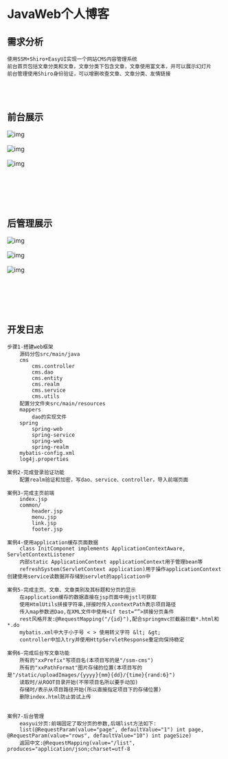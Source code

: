 # JavaWeb个人博客

## 需求分析

```
使用SSM+Shiro+EasyUI实现一个网站CMS内容管理系统
前台首页包括文章分类和文章，文章分类下包含文章，文章使用富文本，并可以展示幻灯片
前台管理使用Shiro身份验证，可以增删改查文章、文章分类、友情链接

```
<br/><br/>
		
## 前台展示
![img](https://github.com/luguanxing/JavaWeb-Apps/blob/master/03-SSM%E5%86%85%E5%AE%B9%E7%AE%A1%E7%90%86%E7%B3%BB%E7%BB%9F/pictures/01.jpg?raw=true)
<br/><br/>
![img](https://github.com/luguanxing/JavaWeb-Apps/blob/master/03-SSM%E5%86%85%E5%AE%B9%E7%AE%A1%E7%90%86%E7%B3%BB%E7%BB%9F/pictures/02.jpg?raw=true)
<br/><br/>
![img](https://github.com/luguanxing/JavaWeb-Apps/blob/master/03-SSM%E5%86%85%E5%AE%B9%E7%AE%A1%E7%90%86%E7%B3%BB%E7%BB%9F/pictures/03.jpg?raw=true)
<br/><br/><br/><br/><br/><br/>

## 后管理展示
![img](https://github.com/luguanxing/JavaWeb-Apps/blob/master/03-SSM%E5%86%85%E5%AE%B9%E7%AE%A1%E7%90%86%E7%B3%BB%E7%BB%9F/pictures/05.jpg?raw=true)
<br/><br/>
![img](https://github.com/luguanxing/JavaWeb-Apps/blob/master/03-SSM%E5%86%85%E5%AE%B9%E7%AE%A1%E7%90%86%E7%B3%BB%E7%BB%9F/pictures/06.jpg?raw=true)
<br/><br/>
![img](https://github.com/luguanxing/JavaWeb-Apps/blob/master/03-SSM%E5%86%85%E5%AE%B9%E7%AE%A1%E7%90%86%E7%B3%BB%E7%BB%9F/pictures/07.jpg?raw=true)
<br/><br/><br/><br/><br/><br/>

## 开发日志
```
步骤1-搭建web框架
	源码分包src/main/java
	cms
		cms.controller
		cms.dao
		cms.entity
		cms.realm
		cms.service
		cms.utils
	配置分文件夹src/main/resources
	mappers
		dao的实现文件
	spring
		spring-web
		spring-service
		spring-web
		spring-realm
	mybatis-config.xml
	log4j.properties
	
案例2-完成登录验证功能
	配置realm验证和加密，写dao、service、controller，导入前端页面
	
案例3-完成主页前端
	index.jsp
	common/
		header.jsp
		menu.jsp
		link.jsp
		footer.jsp
		
案例4-使用application缓存页面数据
	class InitComponet implements ApplicationContextAware, ServletContextListener
	内部static ApplicationContext applicationContext用于管理bean等
	refreshSystem(ServletContext application)用于操作applicationContext创建使用service读数据并存储到servlet的application中
	
案例5-完成主页、文章、文章类别及其标题和分页的显示
	在application缓存的数据直接在jsp页面中用jstl可获取
	使用HtmlUtils拼接字符串,拼接时传入contextPath表示项目路径
	传入map参数进Dao,在XML文件中使用<if test=“”>拼接分页条件
	rest风格开发:@RequestMapping("/{id}"),配合springmvc拦截器拦截*.html和*.do
	mybatis.xml中大于小于号 < > 使用转义字符 &lt; &gt;
	controller中加入try并使用HttpServletResponse重定向保持稳定
	
案例6-完成后台写文章功能
	所有的"xxPrefix"写项目名(本项目写的是"/ssm-cms")
	所有的"xxPathFormat"图片存储的位置(本项目写的是"/static/uploadImages/{yyyy}{mm}{dd}/{time}{rand:6}")
	读取时/从ROOT目录开始(不带项目名所以要手动加)
	存储时/表示从项目路径开始(所以直接指定项目下的存储位置)
	删除index.html防止尝试上传
	
	
案例7-后台管理
	easyui分页:前端固定了取分页的参数,后端list方法如下:
	list(@RequestParam(value="page", defaultValue="1") int page, @RequestParam(value="rows", defaultValue="10") int pageSize)
	返回中文:@RequestMapping(value="/list", produces="application/json;charset=utf-8

```
